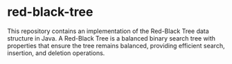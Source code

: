 # red-black-tree
This repository contains an implementation of the Red-Black Tree data structure in Java. A Red-Black Tree is a balanced binary search tree with properties that ensure the tree remains balanced, providing efficient search, insertion, and deletion operations.

